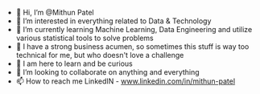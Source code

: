 - 👋 Hi, I’m @Mithun Patel
- 👀 I’m interested in everything related to Data & Technology
- 🌱 I’m currently learning Machine Learning, Data Engineering and utilize various statistical tools to solve problems
- 🌱 I have a strong business acumen, so sometimes this stuff is way too technical for me, but who doesn't love a challenge
- 🌱 I am here to learn and be curious
- 💞️ I’m looking to collaborate on anything and everything
- 📫 How to reach me LinkedIN  - www.linkedin.com/in/mithun-patel

<!---
Mithunvpatel/Mithunvpatel is a ✨ special ✨ repository because its `README.md` (this file) appears on your GitHub profile.
You can click the Preview link to take a look at your changes.
--->
